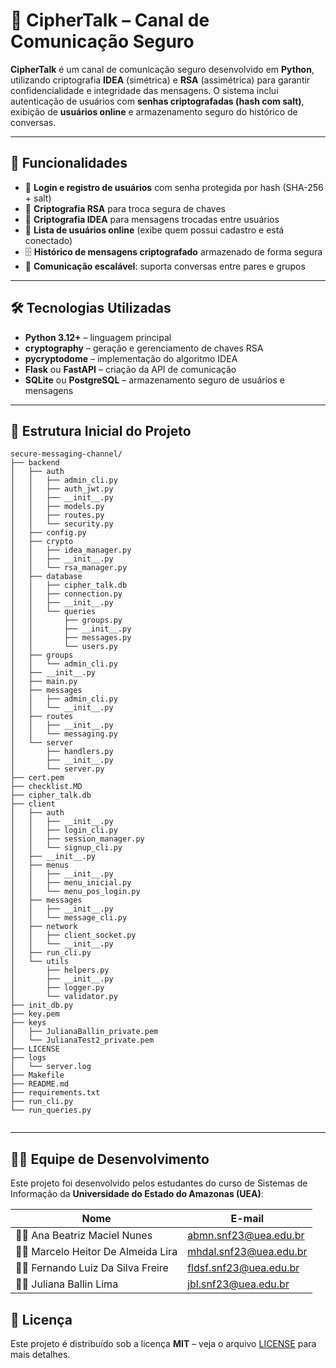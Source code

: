 # 🔐 CipherTalk – Canal de Comunicação Seguro

**CipherTalk** é um canal de comunicação seguro desenvolvido em **Python**, utilizando criptografia **IDEA** (simétrica) e **RSA** (assimétrica) para garantir confidencialidade e integridade das mensagens. O sistema inclui autenticação de usuários com **senhas criptografadas (hash com salt)**, exibição de **usuários online** e armazenamento seguro do histórico de conversas.  

---

## 🚀 Funcionalidades

- 🔑 **Login e registro de usuários** com senha protegida por hash (SHA-256 + salt)  
- 🔐 **Criptografia RSA** para troca segura de chaves  
- 🔄 **Criptografia IDEA** para mensagens trocadas entre usuários  
- 👥 **Lista de usuários online** (exibe quem possui cadastro e está conectado)  
- 🗄️ **Histórico de mensagens criptografado** armazenado de forma segura  
- 📡 **Comunicação escalável**: suporta conversas entre pares e grupos  

---

## 🛠️ Tecnologias Utilizadas

- **Python 3.12+** – linguagem principal  
- **cryptography** – geração e gerenciamento de chaves RSA  
- **pycryptodome** – implementação do algoritmo IDEA  
- **Flask** ou **FastAPI** – criação da API de comunicação  
- **SQLite** ou **PostgreSQL** – armazenamento seguro de usuários e mensagens  

---

## 📁 Estrutura Inicial do Projeto
```
secure-messaging-channel/
├── backend
│   ├── auth
│   │   ├── admin_cli.py
│   │   ├── auth_jwt.py
│   │   ├── __init__.py
│   │   ├── models.py
│   │   ├── routes.py
│   │   └── security.py
│   ├── config.py
│   ├── crypto
│   │   ├── idea_manager.py
│   │   ├── __init__.py
│   │   └── rsa_manager.py
│   ├── database
│   │   ├── cipher_talk.db
│   │   ├── connection.py
│   │   ├── __init__.py
│   │   └── queries
│   │       ├── groups.py
│   │       ├── __init__.py
│   │       ├── messages.py
│   │       └── users.py
│   ├── groups
│   │   └── admin_cli.py
│   ├── __init__.py
│   ├── main.py
│   ├── messages
│   │   ├── admin_cli.py
│   │   └── __init__.py
│   ├── routes
│   │   ├── __init__.py
│   │   └── messaging.py
│   └── server
│       ├── handlers.py
│       ├── __init__.py
│       └── server.py
├── cert.pem
├── checklist.MD
├── cipher_talk.db
├── client
│   ├── auth
│   │   ├── __init__.py
│   │   ├── login_cli.py
│   │   ├── session_manager.py
│   │   └── signup_cli.py
│   ├── __init__.py
│   ├── menus
│   │   ├── __init__.py
│   │   ├── menu_inicial.py
│   │   └── menu_pos_login.py
│   ├── messages
│   │   ├── __init__.py
│   │   └── message_cli.py
│   ├── network
│   │   ├── client_socket.py
│   │   └── __init__.py
│   ├── run_cli.py
│   └── utils
│       ├── helpers.py
│       ├── __init__.py
│       ├── logger.py
│       └── validator.py
├── init_db.py
├── key.pem
├── keys
│   ├── JulianaBallin_private.pem
│   └── JulianaTest2_private.pem
├── LICENSE
├── logs
│   └── server.log
├── Makefile
├── README.md
├── requirements.txt
├── run_cli.py
└── run_queries.py
     
```

---


## 👩‍💻 Equipe de Desenvolvimento

Este projeto foi desenvolvido pelos estudantes do curso de Sistemas de Informação da **Universidade do Estado do Amazonas (UEA)**:

| Nome | E-mail |
|------|--------|
| 👩‍💻 Ana Beatriz Maciel Nunes | [abmn.snf23@uea.edu.br](mailto:abmn.snf23@uea.edu.br) |
| 👨‍💻 Marcelo Heitor De Almeida Lira | [mhdal.snf23@uea.edu.br](mailto:mhdal.snf23@uea.edu.br) |
| 👨‍💻 Fernando Luiz Da Silva Freire | [fldsf.snf23@uea.edu.br](mailto:fldsf.snf23@uea.edu.br) |
| 👩‍💻 Juliana Ballin Lima | [jbl.snf23@uea.edu.br](mailto:jbl.snf23@uea.edu.br) |



## 📜 Licença

Este projeto é distribuído sob a licença **MIT** – veja o arquivo [LICENSE](LICENSE) para mais detalhes.
